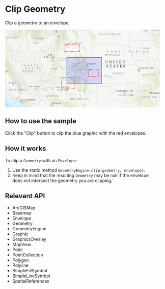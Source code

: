 # Clip Geometry

Clip a geometry to an envelope.

![](ClipGeometry.gif)

## How to use the sample

Click the "Clip" button to clip the blue graphic with the red envelopes.

## How it works

To clip a `Geometry` with an `Envelope`:

1.  Use the static method `GeometryEngine.clip(geometry, envelope)`.
2.  Keep in mind that the resulting `Geometry` may be null if the envelope does not intersect the 
  geometry you are clipping.`

## Relevant API

*   ArcGISMap
*   Basemap
*   Envelope
*   Geometry
*   GeometryEngine
*   Graphic
*   GraphicsOverlay
*   MapView
*   Point
*   PointCollection
*   Polygon
*   Polyline
*   SimpleFillSymbol
*   SimpleLineSymbol
*   SpatialReferences

